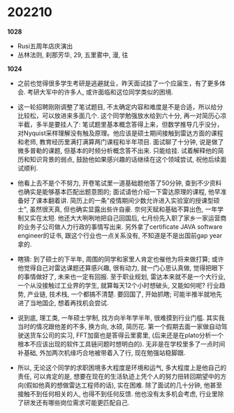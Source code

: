 # 202210

**1028**

* Rusi五周年店庆演出
* 丛林法则, 刹那芳华, 29, 五里雾中, 漫, 往

**1024**

* 之前也觉得很多学生考研是逃避就业，昨天面试挂了一个应届生，有了更多体会. 考研大军中的许多人, 或许面临和这位同学类似的困境.

* 这一轮招聘刚刚调整了笔试题目, 不太确定内容和难度是不是合适，所以给分比较松，可以放进来多面几个. 这个同学勉强放水给到六十分, 再一对简历心凉半截，多半是要挂人了: 笔试题里基本概念答得上来，但数学推导几乎没分，对Nyquist采样理解没有触及原理。他应该是硕士期间接触到雷达方面的课程和老师, 教育经历里满打满算两门课程和半年项目. 面试聊了十分钟, 说是做了微多普勒的课题, 但基本的时频分析概念答不出来. 只能给挂. 试着解释他的简历和知识背景的弱点, 鼓励他如果感兴趣的话继续在这个领域尝试, 祝他后续面试顺利.

* 他看上去不是个不努力, 开卷笔试里一道基础题他答了50分钟, 查到不少资料也确实是能够基本匹配出题意图的; 面试请他介绍一下雷达原理的课程, 他早准备好了课本翻着讲. 简历上的一条"疫情期间少数允许进入实验室的授课型硕士", 虽然很天真, 但也确实显露出些许自豪. 奈何天赋和基础不算出色, 一年学制又实在太短. 他还大大咧咧地把自己回国后, 七月份先入职了家乡一家运营商的业务子公司做人力行政的事情写出来. 另外拿了certificate JAVA software engineer的证书, 跟这个行业也一点关系没有, 不知道是不是出国前gap year拿的.

* 瞎猜: 到了硕士的下半年, 周围的同学和家里人肯定也催他为将来做打算; 或许他觉得自己对雷达课题还算感兴趣, 很有动力, 就一门心思认真做, 觉得把眼下的事情做好了, 未来也一定有回报. 至于职业规划, 雷达本来就不是一个大行业, 一个从没接触过工业界的学生, 就算每天12个小时想破头, 又能如何呢? 行业趋势, 产业链, 技术栈, 一个都搞不清楚. 要回国了, 开始抓瞎; 可能半推半就地先进了当地国企, 想着再找机会尝试.

* 说到底, 理工类, 一年硕士学制, 找方向半年学半年, 很难摸到行业门槛. 其实我当时的情况跟他差的不多, 换方向, 水硕, 简历花. 第一个假期去面一家做自动驾驶送货车公司的实习, FFT加窗也是答得云里雾里, (后来还是在plato分析一个根本不应该出现的软件工具链问题时想明白的). 无非是在学校里多了一点时间补基础, 外加两次机缘巧合地被带着入了行, 现在勉强站稳脚跟.

* 所以, 无论这个同学的求职困境多大程度是环境和运气, 多大程度上是他自己的责任, 可以肯定的是, 想要在现在的生活轨迹上凭个人的努力扭转回期望中的方向(假如他真的想做雷达工程师的话), 实在困难. 除了面试的几十分钟, 他甚至接触不到任何相关的人, 也得不到任何反馈. 他也没有太多机会考虑, 行业里除了研发还有哪些岗位需求可能更匹配自己.

